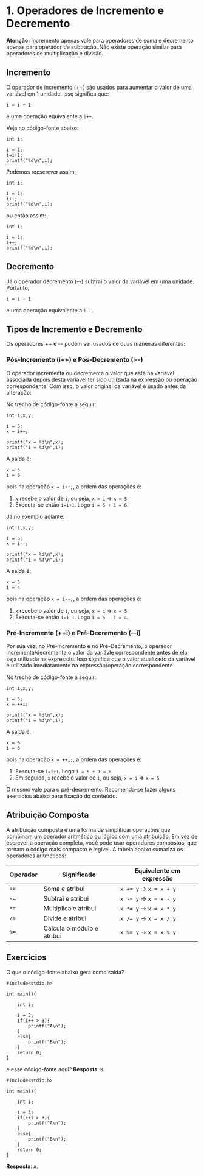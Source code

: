 # 1. Operadores de Incremento e Decremento

**Atenção:** incremento apenas vale para operadores de soma e decremento apenas para operador de subtração. Não existe operação similar para operadores de multiplicação e divisão.

## Incremento

O operador de incremento (++) são usados para aumentar o valor de uma variável em 1 unidade. Isso significa que:

```i = i + 1```

é uma operação equivalente a ```i++```.

Veja no código-fonte abaixo:

```
int i;

i = 1;
i=i+1;
printf("%d\n",i);
```

Podemos reescrever assim:

```
int i;

i = 1;
i++;
printf("%d\n",i);
```

ou então assim:

```
int i;

i = 1;
i++;
printf("%d\n",i);
```

## Decremento

Já o operador decremento (--) subtrai o valor da variável em uma unidade. Portanto,

```i = i - 1```

é uma operação equivalente a ```i--```.

## Tipos de Incremento e Decremento

Os operadores ++ e -- podem ser usados de duas maneiras diferentes:

### Pós-Incremento (i++) e Pós-Decremento (i--)

O operador incrementa ou decrementa o valor que está na variável associada depois desta variável ter sido utilizada na expressão ou operação correspondente. Com isso, o valor original da variável é usado antes da alteração:

No trecho de código-fonte a seguir:

```
int i,x,y;

i = 5;
x = i++;

printf("x = %d\n",x);
printf("i = %d\n",i);
```

A saída é:

```
x = 5
i = 6
```

pois na operação ```x = i++;```, a ordem das operações é:

1) ```x``` recebe o valor de ```i```, ou seja, ```x = i``` => ```x = 5```
2) Executa-se então ```i=i+1```. Logo ```i = 5 + 1 = 6```.

Já no exemplo adiante:

```
int i,x,y;

i = 5;
x = i--;

printf("x = %d\n",x);
printf("i = %d\n",i);
```

A saída é:

```
x = 5
i = 4
```

pois na operação ```x = i--;```, a ordem das operações é:

1) ```x``` recebe o valor de ```i```, ou seja, ```x = i``` => ```x = 5```
2) Executa-se então ```i=i-1```. Logo ```i = 5 - 1 = 4```.


### Pré-Incremento (++i) e Pré-Decremento (--i)

Por sua vez, no Pré-Incremento e no Pré-Decremento, o operador incrementa/decrementa o valor da variávle correspondente antes de ela seja utilizada na expressão. Isso significa que o valor atualizado da variável é utilizado imediatamente na expressão/operação correspondente.

No trecho de código-fonte a seguir:

```
int i,x,y;

i = 5;
x = ++i;

printf("x = %d\n",x);
printf("i = %d\n",i);
```

A saída é:

```
x = 6
i = 6
```

pois na operação ```x = ++i;```, a ordem das operações é:

1) Executa-se ```i=i+1```. Logo ```i = 5 + 1 = 6```
2) Em seguida, ```x``` recebe o valor de ```i```, ou seja, ```x = i``` => ```x = 6```. 


O mesmo vale para o pré-decremento. Recomenda-se fazer alguns exercícios abaixo para fixação do conteúdo.

## Atribuição Composta

A atribuição composta é uma forma de simplificar operações que combinam um operador aritmético ou lógico com uma atribuição. Em vez de escrever a operação completa, você pode usar operadores compostos, que tornam o código mais compacto e legível. A tabela abaixo sumariza os operadores aritméticos:

| Operador | Significado              | Equivalente em expressão  |
|----------|--------------------------|---------------------------|
| `+=`     | Soma e atribui           | `x += y` → `x = x + y`    |
| `-=`     | Subtrai e atribui        | `x -= y` → `x = x - y`    |
| `*=`     | Multiplica e atribui     | `x *= y` → `x = x * y`    |
| `/=`     | Divide e atribui         | `x /= y` → `x = x / y`    |
| `%=`     | Calcula o módulo e atribui | `x %= y` → `x = x % y` |


## Exercícios

O que o código-fonte abaixo gera como saída?

```
#include<stdio.h>

int main(){

    int i;
    
    i = 3;
    if(i++ > 3){
        printf("A\n");
    }
    else{
        printf("B\n");
    }
    return 0;
}
```

e esse código-fonte aqui?
**Resposta**: ```B```.

```
#include<stdio.h>

int main(){

    int i;
    
    i = 3;
    if(++i > 3){
        printf("A\n");
    }
    else{
        printf("B\n");
    }
    return 0;
}
```

**Resposta**: ```A```.


